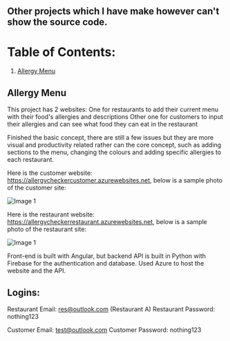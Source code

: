 ## Other projects which I have make however can't show the source code.


# Table of Contents:
1. [Allergy Menu](#Allergy-Menu)


## Allergy Menu
This project has 2 websites:
One for restaurants to add their current menu with their food's allergies and descriptions
Other one for customers to input their allergies and can see what food they can eat in the restaurant

Finished the basic concept, there are still a few issues but they are more visual and productivity related rather can the core concept, such as adding sections to the menu, changing the colours and adding specific allergies to each restaurant.

Here is the customer website: https://allergycheckercustomer.azurewebsites.net, below is a sample photo of the customer site:

![Image 1](https://github.com/AryaaSk/Allergy_Menu/blob/master/Photo_Previews/Allergy_Checker_Customer_1.png?raw=true)

Here is the restaurant website: https://allergycheckerrestaurant.azurewebsites.net, below is a sample photo of the restaurant site:

![Image 1](https://github.com/AryaaSk/Allergy_Menu/blob/master/Photo_Previews/Allergy_Checker_Restaurant_1.png?raw=true)

Front-end is built with Angular, but backend API is built in Python with Firebase for the authentication and database. Used Azure to host the website and the API.

## Logins:

Restaurant Email: res@outlook.com (Restaurant A)
Restaurant Password: nothing123

Customer Email: test@outlook.com
Customer Password: nothing123

